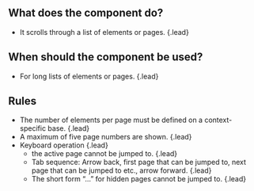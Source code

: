 ## What does the component do?
* It scrolls through a list of elements or pages. {.lead}

## When should the component be used?
* For long lists of elements or pages. {.lead}

## Rules
* The number of elements per page must be defined on a context-specific base. {.lead}
* A maximum of five page numbers are shown. {.lead}
* Keyboard operation {.lead}
    * the active page cannot be jumped to. {.lead}
    * Tab sequence: Arrow back, first page that can be jumped to, next page that can be jumped to etc., arrow forward. {.lead}
    * The short form “…” for hidden pages cannot be jumped to. {.lead}
